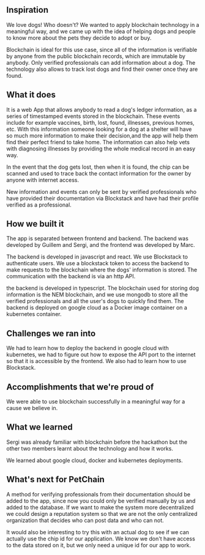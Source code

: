 ## Inspiration

We love dogs! Who doesn't? We wanted to apply blockchain technology in a meaningful way, and we came up with the idea of helping dogs and people to know more about the pets they decide to adopt or buy.

Blockchain is ideal for this use case, since all of the information is verifiable by anyone from the public blockchain records, which are immutable by anybody. Only verified professionals can add information about a dog. The technology also allows to track lost dogs and find their owner once they are found.

## What it does

It is a web App that allows anybody to read a dog's ledger information, as a series of timestamped events stored in the blockchain. These events include for example vaccines, birth, lost, found, illnesses, previous homes, etc. With this information someone looking for a dog at a shelter will have so much more information to make their decision,and the app will help them find their perfect friend to take home. The information can also help vets with diagnosing illnesses by providing the whole medical record in an easy way.

In the event that the dog gets lost, then when it is found, the chip can be scanned and used to trace back the contact information for the owner by anyone with internet access.

New information and events can only be sent by verified professionals who have provided their documentation via Blockstack and have had their profile verified as a professional.

## How we built it

The app is separated between frontend and backend. The backend was developed by Guillem and Sergi, and the frontend was developed by Marc.

The backend is developed in javascript and react. We use Blockstack to authenticate users. We use a blockstack token to access the backend to make requests to the blockchain where the dogs' information is stored. The communication with the backend is via an http API.

the backend is developed in typescript. The blockchain used for storing dog information is the NEM blockchain, and we use mongodb to store all the verified professionals and all the user's dogs to quickly find them. The backend is deployed on google cloud as a Docker image container on a kubernetes container.

## Challenges we ran into

We had to learn how to deploy the backend in google cloud with kubernetes, we had to figure out how to expose the API port to the internet so that it is accessible by the frontend. We also had to learn how to use Blockstack.

## Accomplishments that we're proud of

We were able to use blockchain successfully in a meaningful way for a cause we believe in.

## What we learned

Sergi was already familiar with blockchain before the hackathon but the other two members learnt about the technology and how it works.

We learned about google cloud, docker and kubernetes deployments.

## What's next for PetChain

A method for verifying professionals from their documentation should be added to the app, since now you could only be verified manually by us and added to the database. If we want to make the system more decentralized we could design a reputation system so that we are not the only centralized organization that decides who can post data and who can not.

It would also be interesting to try this with an actual dog to see if we can actually use the chip id for our application. We know we don't have access to the data stored on it, but we only need a unique id for our app to work.
